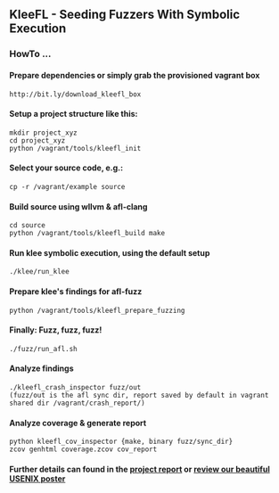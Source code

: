 ## KleeFL - Seeding Fuzzers With Symbolic Execution


### HowTo ...

#### Prepare dependencies or simply grab the provisioned vagrant box

    http://bit.ly/download_kleefl_box

#### Setup a project structure like this:

    mkdir project_xyz
    cd project_xyz
    python /vagrant/tools/kleefl_init


#### Select your source code, e.g.:

    cp -r /vagrant/example source

#### Build source using wllvm & afl-clang

    cd source
    python /vagrant/tools/kleefl_build make

#### Run klee symbolic execution, using the default setup
    
    ./klee/run_klee

#### Prepare klee's findings for afl-fuzz
    
    python /vagrant/tools/kleefl_prepare_fuzzing

#### Finally: Fuzz, fuzz, fuzz!
    
    ./fuzz/run_afl.sh

#### Analyze findings

    ./kleefl_crash_inspector fuzz/out
    (fuzz/out is the afl sync dir, report saved by default in vagrant shared dir /vagrant/crash_report/)

#### Analyze coverage & generate report

    python kleefl_cov_inspector {make, binary fuzz/sync_dir}
    zcov genhtml coverage.zcov cov_report


#### Further details can found in the [project report](https://github.com/julieeen/kleefl/blob/master/ResearchReport.pdf) or [review our beautiful USENIX poster](https://github.com/julieeen/kleefl/blob/master/USENIX2017poster.pdf)
